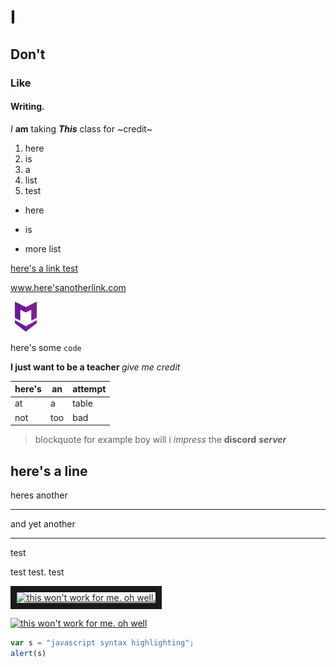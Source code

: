 # I
## Don't
### Like
#### Writing.

*I* **am** taking ***This*** class for ~credit~
1. here
1. is
3. a
1. list
5. test

+ here
- is 
* more list

[here's a link test](google.com)

www.here'sanotherlink.com

![tes](https://github.com/adam-p/markdown-here/raw/master/src/common/images/icon48.png "I'm Using Their Example")

here's some `code`

<b> I just want to be a teacher </b> <i> give me credit </i>


 here's  | an  | attempt
 --- | --- | --- |
at | a | table |
not|too|bad

> blockquote for example
> boy will i *impress* the **discord** ***server***

here's a line
---

heres another 
***

and yet another
___

test

test test.
test

<a href="https://www.youtube.com/watch?v=V5msaglDU4Q&ab_channel=EqualVisionRecords
" target="_blank"><img src="http://img.youtube.com/vi/V5msaglDU4Q&ab_channel=EqualVisionRecords.jpg" 
alt="this won't work for me. oh well." width="240" height="180" border="10" /></a>

[![this won't work for me. oh well](http://img.youtube.com/vi/V5msaglDU4Q&ab/0.jpg)](https://www.youtube.com/watch?v=V5msaglDU4Q&ab_channel=EqualVisionRecords)


```javascript
var s = "javascript syntax highlighting";
alert(s)
```
